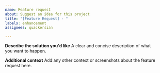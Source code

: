 ```yaml
---
name: Feature request
about: Suggest an idea for this project
title: "[Feature Request] - "
labels: enhancement
assignees: quackersian

---
```


**Describe the solution you'd like**
A clear and concise description of what you want to happen.

**Additional context**
Add any other context or screenshots about the feature request here.
